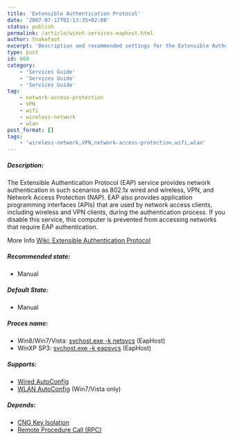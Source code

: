 ```yaml
---
title: 'Extensible Authentication Protocol'
date: '2007-07-17T02:13:35+02:00'
status: publish
permalink: /article/winnt-services-eaphost.html
author: Snakefoot
excerpt: 'Description and recommended settings for the Extensible Authentication Protocol service.'
type: post
id: 669
category:
    - 'Services Guide'
    - 'Services Guide'
    - 'Services Guide'
tag:
    - network-access-protection
    - VPN
    - wifi
    - wireless-network
    - wlan
post_format: []
tags:
    - 'wireless-network,VPN,network-access-protection,wifi,wlan'
---
```

##### Description:

 The Extensible Authentication Protocol (EAP) service provides network authentication in such scenarios as 802.1x wired and wireless, VPN, and Network Access Protection (NAP). EAP also provides application programming interfaces (APIs) that are used by network access clients, including wireless and VPN clients, during the authentication process. If you disable this service, this computer is prevented from accessing networks that require EAP authentication.  
  
 More Info [Wiki: Extensible Authentication Protocol](http://en.wikipedia.org/wiki/Extensible_Authentication_Protocol)
 
##### Recommended state:

- Manual

##### Default State:

- Manual

##### Proces name:

- Win8/Win7/Vista: [svchost.exe -k netsvcs](/article/winnt-services-wrapper.html) (EapHost)
- WinXP SP3: [svchost.exe -k eapsvcs](/article/winnt-services-wrapper.html) (EapHost)

##### Supports:

- [Wired AutoConfig](/article/winnt-services-dot3svc.html)
- [WLAN AutoConfig](/article/winnt-services-wlansvc.html) (Win7/Vista only)

##### Depends:

- [CNG Key Isolation](/article/winnt-services-keyiso.html)
- [Remote Procedure Call (RPC)](/article/winnt-services-rpcss.html)